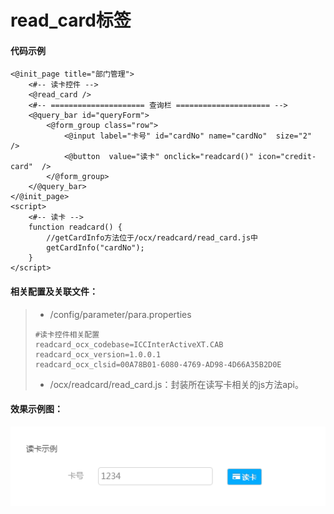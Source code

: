 # read\_card标签

#### 代码示例

```
<@init_page title="部门管理">
    <#-- 读卡控件 -->
    <@read_card />
    <#-- ===================== 查询栏 ===================== -->
    <@query_bar id="queryForm">
        <@form_group class="row">
            <@input label="卡号" id="cardNo" name="cardNo"  size="2"  />
            <@button  value="读卡" onclick="readcard()" icon="credit-card"  />
        </@form_group>
    </@query_bar>
</@init_page>
<script>
    <#-- 读卡 -->
    function readcard() {
        //getCardInfo方法位于/ocx/readcard/read_card.js中
        getCardInfo("cardNo");
    }
</script>
```

#### 相关配置及关联文件：

> * /config/parameter/para.properties
>
> ```
> #读卡控件相关配置
> readcard_ocx_codebase=ICCInterActiveXT.CAB
> readcard_ocx_version=1.0.0.1
> readcard_ocx_clsid=00A78B01-6080-4769-AD98-4D66A35B2D0E
> ```
>
> * /ocx/readcard/read\_card.js：封装所在读写卡相关的js方法api。

#### 效果示例图：

![](/assets/readcard1.png)

#### 




